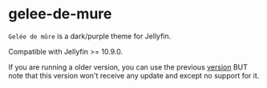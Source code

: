 
# gelee-de-mure

`Gelée de mûre` is a dark/purple theme for Jellyfin.

Compatible with Jellyfin >= 10.9.0.

If you are running a older version, you can use the previous [version](https://github.com/GolDNenex/gelee-de-mure/tree/94b5d218435e1f4c57ff63ca47cfda9a93909801) BUT note that this version won't receive any update and except no support for it.